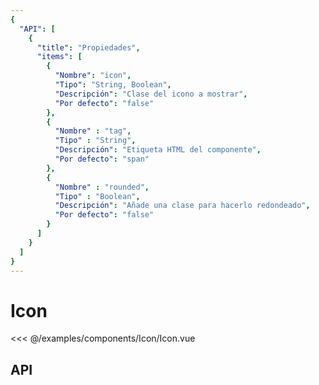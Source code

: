```yaml
---
{
  "API": [
    {
      "title": "Propiedades",
      "items": [
        {
          "Nombre": "icon",
          "Tipo": "String, Boolean",
          "Descripción": "Clase del icono a mostrar",
          "Por defecto": "false"
        },
        {
          "Nombre" : "tag",
          "Tipo" : "String",
          "Descripción": "Etiqueta HTML del componente",
          "Por defecto": "span"
        },
        {
          "Nombre" : "rounded",
          "Tipo" : "Boolean",
          "Descripción": "Añade una clase para hacerlo redondeado",
          "Por defecto": "false"
        }                       
      ] 
    }
  ]
}
---
```


# Icon

<Preview>
  <template slot="demo">
    <components-Icon-Icon /> 
  </template>

  <<< @/examples/components/Icon/Icon.vue
</Preview>

## API

<Api />
